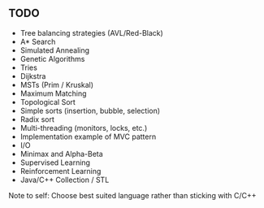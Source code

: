 ## TODO
- Tree balancing strategies (AVL/Red-Black)
- A* Search
- Simulated Annealing
- Genetic Algorithms
- Tries
- Dijkstra
- MSTs (Prim / Kruskal)
- Maximum Matching
- Topological Sort
- Simple sorts (insertion, bubble, selection)
- Radix sort
- Multi-threading (monitors, locks, etc.)
- Implementation example of MVC pattern
- I/O
- Minimax and Alpha-Beta
- Supervised Learning
- Reinforcement Learning
- Java/C++ Collection / STL

Note to self: Choose best suited language rather than sticking with C/C++